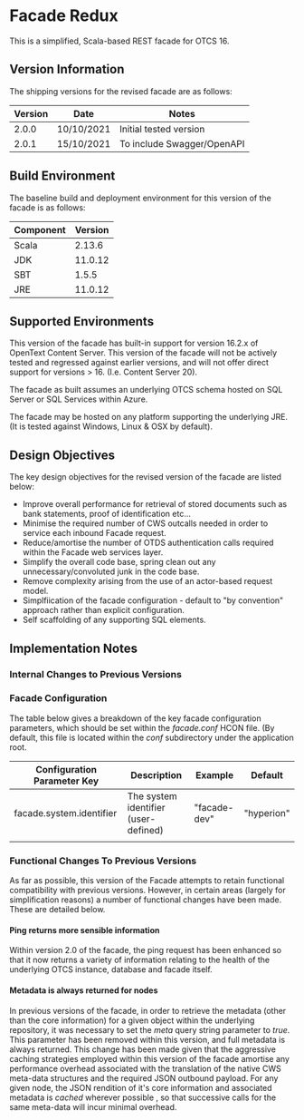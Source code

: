 # __Facade Redux__

This is a simplified, Scala-based REST facade for OTCS 16.

## Version Information
The shipping versions for the revised facade are as follows:

| Version | Date | Notes |
|---------|------|-------|
| 2.0.0   |10/10/2021| Initial tested version |
| 2.0.1   | 15/10/2021 | To include Swagger/OpenAPI |


## __Build Environment__

The baseline build and deployment environment for this version of the facade is as follows:


| Component | Version |
| ----------- | --------- |
| Scala     | 2.13.6  |
| JDK       | 11.0.12 |
| SBT       | 1.5.5   |
| JRE       | 11.0.12


## __Supported Environments__

This version of the facade has built-in support for version 16.2.x of OpenText Content Server. This version of the facade will not be
actively tested and regressed against earlier versions, and will not offer direct support for versions > 16.  (I.e. Content Server 20).

The facade as built assumes an underlying OTCS schema hosted on SQL Server or SQL Services within Azure.

The facade may be hosted on any platform supporting the underlying JRE. (It is tested against Windows, Linux & OSX by default).


## __Design Objectives__

The key design objectives for the revised version of the facade are listed below:

* Improve overall performance for retrieval of stored documents such as bank statements, proof of identification etc...
* Minimise the required number of CWS outcalls needed in order to service each inbound Facade request.
* Reduce/amortise the number of OTDS authentication calls required within the Facade web services layer.
* Simplify the overall code base, spring clean out any unnecessary/convoluted junk in the code base.
* Remove complexity arising from the use of an actor-based request model.
* Simplfiication of the facade configuration - default to "by convention" approach rather than explicit configuration.
* Self scaffolding of any supporting SQL elements.


## __Implementation Notes__

### __Internal Changes to Previous Versions__


### __Facade Configuration__

The table below gives a breakdown of the key facade configuration parameters, which should be set within the *facade.conf* HCON file.  (By default, this file is located within the *conf* subdirectory under the application root.


| Configuration Parameter Key | Description                          | Example      | Default    |
| ----------------------------- | -------------------------------------- | -------------- | ------------ |
| facade.system.identifier    | The system identifier (user-defined) | "facade-dev" | "hyperion" |
|                             |                                      |              |            |

### __Functional Changes To Previous Versions__

As far as possible, this version of the Facade attempts to retain functional compatibility with previous versions.  However, in certain 
areas (largely for simplification reasons) a number of functional changes have been made.  These are detailed below.

#### __Ping returns more sensible information__
Within version 2.0 of the facade, the ping request has been enhanced so that it now returns a variety of information relating to the health of the underlying 
OTCS instance, database and facade itself.


#### __Metadata is always returned for nodes__
In previous versions of the facade, in order to retrieve the metadata (other than the core information) for a given object within the 
underlying repository, it was necessary to set the *meta* query string parameter to *true*. This parameter has been removed within this 
version, and full metadata is always returned. This change has been made given that the aggressive caching strategies employed within 
this version of the facade amortise any performance overhead associated with the translation of the native CWS meta-data structures and 
the required JSON outbound payload.  For any given node,  the JSON rendition of it's core information and associated metadata is 
*cached* wherever possible , so that successive calls for the same meta-data will incur minimal overhead.



